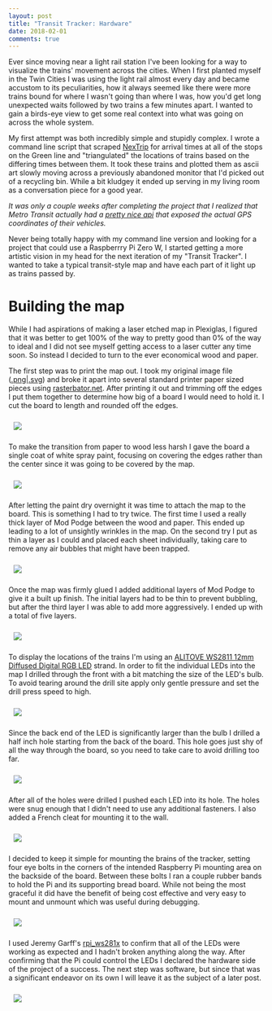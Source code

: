 ```yaml
---
layout: post
title: "Transit Tracker: Hardware"
date: 2018-02-01
comments: true
---
```

Ever since moving near a light rail station I've been looking for a way to visualize the trains' movement across the cities. When I first planted myself in the Twin Cities I was using the light rail almost every day and became accustom to its peculiarities, how it always seemed like there were more trains bound for where I wasn't going than where I was, how you'd get long unexpected waits followed by two trains a few minutes apart. I wanted to gain a birds-eye view to get some real context into what was going on across the whole system.

My first attempt was both incredibly simple and stupidly complex. I wrote a command line script that scraped [NexTrip](https://www.metrotransit.org/nextrip) for arrival times at all of the stops on the Green line and "triangulated" the locations of trains based on the differing times between them. It took these trains and plotted them as ascii art slowly moving across a previously abandoned monitor that I'd picked out of a recycling bin. While a bit kludgey it ended up serving in my living room as a conversation piece for a good year.

_It was only a couple weeks after completing the project that I realized that Metro Transit actually had a [pretty nice api](http://svc.metrotransit.org/) that exposed the actual GPS coordinates of their vehicles._

Never being totally happy with my command line version and looking for a project that could use a Raspberrry Pi Zero W, I started getting a more artistic vision in my head for the next iteration of my "Transit Tracker". I wanted to take a typical transit-style map and have each part of it light up as trains passed by.

# Building the map #
While I had aspirations of making a laser etched map in Plexiglas, I figured that it was better to get 100% of the way to pretty good than 0% of the way to ideal and I did not see myself getting access to a laser cutter any time soon. So instead I decided to turn to the ever economical wood and paper.

The first step was to print the map out. I took my original image file ([.png](/assets/tracker/light_rail_logo_free.png)\|[.svg](/assets/tracker/light_rail_logo_free.svg)) and broke it apart into several standard printer paper sized pieces using [rasterbator.net](https://rasterbator.net/). After printing it out and trimming off the edges I put them together to determine how big of a board I would need to hold it. I cut the board to length and rounded off the edges.

<img style="padding: 10px" src="{{ site.url }}/assets/tracker/painted_wood.jpg"/>

To make the transition from paper to wood less harsh I gave the board a single coat of white spray paint, focusing on covering the edges rather than the center since it was going to be covered by the map.

<img style="padding: 10px" src="{{ site.url }}/assets/tracker/base_layer.jpg"/>

After letting the paint dry overnight it was time to attach the map to the board. This is something I had to try twice. The first time I used a really thick layer of Mod Podge between the wood and paper. This ended up leading to a lot of unsightly wrinkles in the map. On the second try I put as thin a layer as I could and placed each sheet individually, taking care to remove any air bubbles that might have been trapped.

<img style="padding: 10px" src="{{ site.url }}/assets/tracker/sticking_the_map.jpg"/>

Once the map was firmly glued I added additional layers of Mod Podge to give it a built up finish. The initial layers had to be thin to prevent bubbling, but after the third layer I was able to add more aggressively. I ended up with a total of five layers.

<img style="padding: 10px" src="{{ site.url }}/assets/tracker/final_layer.jpg"/>

To display the locations of the trains I'm using an [ALITOVE WS2811 12mm Diffused Digital RGB LED](https://www.amazon.com/gp/product/B01AG923GI/ref=oh_aui_detailpage_o09_s00?ie=UTF8&psc=1) strand. In order to fit the individual LEDs into the map I drilled through the front with a bit matching the size of the LED's bulb. To avoid tearing around the drill site apply only gentle pressure and set the drill press speed to high.

<img style="padding: 10px" src="{{ site.url }}/assets/tracker/drill_front.jpg"/>

Since the back end of the LED is significantly larger than the bulb I drilled a half inch hole starting from the back of the board. This hole goes just shy of all the way through the board, so you need to take care to avoid drilling too far.

<img style="padding: 10px" src="{{ site.url }}/assets/tracker/drill_back.jpg"/>

After all of the holes were drilled I pushed each LED into its hole. The holes were snug enough that I didn't need to use any additional fasteners. I also added a French cleat for mounting it to the wall.

<img style="padding: 10px" src="{{ site.url }}/assets/tracker/plugged_leds.jpg"/>

I decided to keep it simple for mounting the brains of the tracker, setting four eye bolts in the corners of the intended Raspberry Pi mounting area on the backside of the board. Between these bolts I ran a couple rubber bands to hold the Pi and its supporting bread board. While not being the most graceful it did have the benefit of being cost effective and very easy to mount and unmount which was useful during debugging.

<img style="padding: 10px" src="{{ site.url }}/assets/tracker/mounted_pi_zero.jpg"/>

I used Jeremy Garff's [rpi_ws281x](https://github.com/jgarff/rpi_ws281x) to confirm that all of the LEDs were working as expected and I hadn't broken anything along the way. After confirming that the Pi could control the LEDs I declared the hardware side of the project of a success. The next step was software, but since that was a significant endeavor on its own I will leave it as the subject of a later post.

<img style="padding: 10px" src="{{ site.url }}/assets/tracker/finished_lights.jpg"/>

